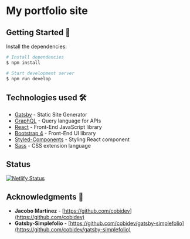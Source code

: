 # My portfolio site

## Getting Started 🚀

Install the dependencies:

```bash
# Install dependencies
$ npm install

# Start development server
$ npm run develop
```

## Technologies used 🛠️

- [Gatsby](https://www.gatsbyjs.org/) - Static Site Generator
- [GraphQL](https://graphql.org/) - Query language for APIs
- [React](https://es.reactjs.org/) - Front-End JavaScript library
- [Bootstrap 4](https://getbootstrap.com/docs/4.3/getting-started/introduction/) - Front-End UI library
- [Styled-Components](https://github.com/styled-components/styled-components) - Styling React component
- [Sass](https://sass-lang.com/documentation) - CSS extension language

## Status

[![Netlify Status](https://api.netlify.com/api/v1/badges/dc81506d-3d2b-4ae1-b9de-1fae848b0108/deploy-status)](https://app.netlify.com/sites/harrisonlauportfolio/deploys)

## Acknowledgments 🎁

- **Jacobo Martinez** - [https://github.com/cobidev](https://github.com/cobidev)
- **Gatsby-Simplefolio** - [https://github.com/cobidev/gatsby-simplefolio](https://github.com/cobidev/gatsby-simplefolio)
